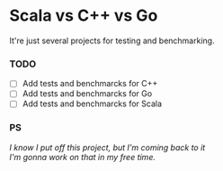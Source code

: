# Scala vs C++ vs Go

It're just several projects for testing and benchmarking.

### TODO
- [ ] Add tests and benchmarcks for C++
- [ ] Add tests and benchmarcks for Go
- [ ] Add tests and benchmarcks for Scala

### PS
*I know I put off this project, but I'm coming back to it*
<br>*I'm gonna work on that in my free time.*
